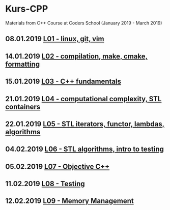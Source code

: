 # Kurs-CPP
Materials from C++ Course at Coders School (January 2019 - March 2019)

## 08.01.2019 [L01 - linux, git, vim](L01-linux,git,vim)
## 14.01.2019 [L02 - compilation, make, cmake, formatting](L02-compilation,make,cmake)
## 15.01.2019 [L03 - C++ fundamentals](L03-cpp-fundamentals)
## 21.01.2019 [L04 - computational complexity, STL containers](L04-stl-containers)
## 22.01.2019 [L05 - STL iterators, functor, lambdas, algorithms](L05-stl-itertors,functors,lambdas,algorithms)
## 04.02.2019 [L06 - STL algorithms, intro to testing](L06-algorithms,testing)
## 05.02.2019 [L07 - Objective C++](L07-objective-cpp)
## 11.02.2019 [L08 - Testing](L08-testing)
## 12.02.2019 [L09 - Memory Management](L09-memory-management)

